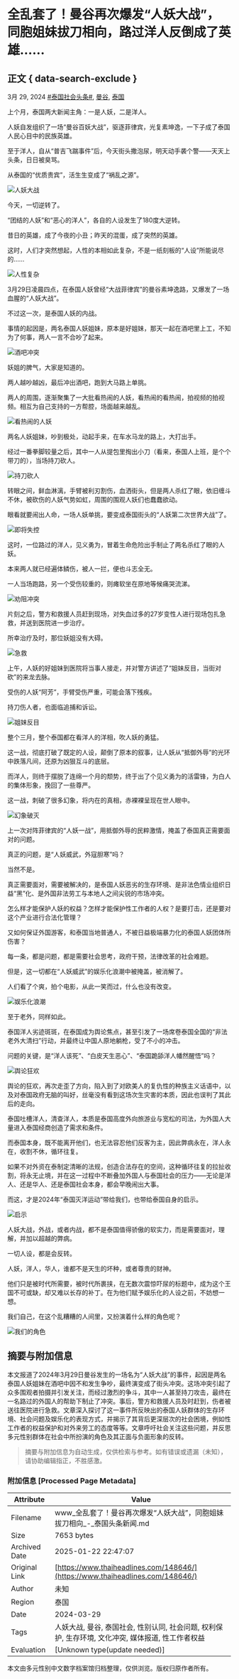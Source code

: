 # 全乱套了！曼谷再次爆发“人妖大战”，同胞姐妹拔刀相向，路过洋人反倒成了英雄……

## 正文 { data-search-exclude }


3月 29, 2024 [#泰国社会头条#](https://www.thaiheadlines.com/tag/%e6%b3%b0%e5%9b%bd%e5%a4%b4%e6%9d%a1%e6%96%b0%e9%97%bb-%e6%b3%b0%e5%9b%bd%e7%a4%be%e4%bc%9a%e5%a4%b4%e6%9d%a1/), [曼谷](https://www.thaiheadlines.com/tag/%e6%9b%bc%e8%b0%b7/), [泰国](https://www.thaiheadlines.com/tag/%e6%b3%b0%e5%9b%bd/)

上个月，泰国两大新闻主角：一是人妖，二是洋人。

人妖自发组织了一场“曼谷百妖大战”，驱逐菲律宾，光复素坤逸，一下子成了泰国人民心目中的民族英雄。

至于洋人，自从“普吉飞踹事件”后，今天街头撒泡尿，明天动手袭个警——天天上头条，日日被臭骂。

从泰国的“优质贵宾”，活生生变成了“祸乱之源”。

![人妖大战](https://www.thaiheadlines.com/wp-content/uploads/2024/03/image-27.png)

今天，一切逆转了。

“团结的人妖”和“恶心的洋人”，各自的人设发生了180度大逆转。

昔日的英雄，成了今夜的小丑；昨天的混蛋，成了突然的英雄。

这时，人们才突然想起，人性的本相如此复杂，不是一纸刻板的“人设”所能说尽的……

![人性复杂](https://www.thaiheadlines.com/wp-content/uploads/2024/03/image-28.png)

3月29日凌晨四点，在泰国人妖曾经“大战菲律宾”的曼谷素坤逸路，又爆发了一场血腥的“人妖大战”。

不过这一次，是泰国人妖的内战。

事情的起因是，两名泰国人妖姐妹，原本是好姐妹，那天一起在酒吧里上工，不知为了何事，两人一言不合吵了起来。

![酒吧冲突](https://www.thaiheadlines.com/wp-content/uploads/2024/03/image-31.png)

妖姐的脾气，大家是知道的。

两人越吵越凶，最后冲出酒吧，跑到大马路上单挑。

两人的周围，逐渐聚集了一大批看热闹的人妖，看热闹的看热闹，拍视频的拍视频。相互为自己支持的一方帮腔，场面越来越乱。

![看热闹的人妖](https://www.thaiheadlines.com/wp-content/uploads/2024/03/image-29.png)

两名人妖姐妹，吵到极处，动起手来，在车水马龙的路上，大打出手。

经过一番拳脚较量之后，其中一人从提包里掏出小刀（看来，泰国人上班，是个个带刀的），当场持刀砍人。

![持刀砍人](https://www.thaiheadlines.com/wp-content/uploads/2024/03/image-30.png)

转眼之间，鲜血淋漓，手臂被利刃割伤，血洒街头，但是两人杀红了眼，依旧缠斗不休，被砍伤的人妖气势如虹，周围的围观人妖们也蠢蠢欲动。

眼看就要闹出人命，一场人妖单挑，要变成泰国街头的“人妖第二次世界大战”了。

![即将失控](https://www.thaiheadlines.com/wp-content/uploads/2024/03/image-32.png)

这时，一位路过的洋人，见义勇为，冒着生命危险出手制止了两名杀红了眼的人妖。 

本来两人就已经遍体鳞伤，被人一拦，便也斗志全无。

一人当场跑路，另一个受伤较重的，则瘫软坐在原地等候痛哭流涕。

![劝阻冲突](https://www.thaiheadlines.com/wp-content/uploads/2024/03/image-33.png)

片刻之后，警方和救援人员赶到现场，对失血过多的27岁变性人进行现场包扎急救，并送到医院进一步治疗。

所幸治疗及时，那位妖姐没有大碍。

![急救](https://www.thaiheadlines.com/wp-content/uploads/2024/03/image-34.png)

上午，人妖的好姐妹到医院将当事人接走，并对警方讲述了“姐妹反目，当街对砍”的来龙去脉。

受伤的人妖“阿芳”，手臂受伤严重，可能会落下残疾。

持刀伤人者，也面临追捕和诉讼。

![姐妹反目](https://www.thaiheadlines.com/wp-content/uploads/2024/03/image-35.png)

整个三月，整个泰国都在看洋人的洋相，吹人妖的勇猛。

这一战，彻底打破了既定的人设，颠倒了原本的叙事，让人妖从“抵御外辱”的光环中跌落凡间，还原为凶狠互斗的底层。

而洋人，则终于摆脱了连绵一个月的颓势，终于出了个见义勇为的活雷锋，为白人的集体形象，挽回了一些尊严。

这一战，刺破了很多幻象，将内在的真相，赤裸裸呈现在世人眼中。

![幻象破灭](https://www.thaiheadlines.com/wp-content/uploads/2024/03/image-36.png)

上一次对阵菲律宾的“人妖一战”，用抵御外辱的民粹激情，掩盖了泰国真正需要面对的问题。

真正的问题，是“人妖威武，外寇胆寒”吗？

当然不是。

真正需要面对，需要被解决的，是泰国人妖恶劣的生存环境、是非法色情业组织日益“黑”化、是外国非法劳工与本地人之间尖锐的市场冲突。

怎么样才能保护人妖的权益？怎样才能保护性工作者的人权？是要打击，还是要对这个产业进行合法化管理？

又如何保证外国游客，和泰国当地普通人，不被日益极端暴力化的泰国人妖团体所伤害？

每一条，都是问题，都是需要社会思考，政府干预，法律改革的社会难题。

但是，这一切都在“人妖威武”的娱乐化浪潮中被掩盖，被消解了。

人们看了个爽，拍个电影，从此一笑而过，什么也没有改变。

![娱乐化浪潮](https://www.thaiheadlines.com/wp-content/uploads/2024/03/image-37.png)

至于老外，同样如此。

泰国洋人劣迹斑斑，在泰国成为舆论焦点，甚至引发了一场席卷泰国全国的“非法老外大清扫”行动，并最终让中国人原地躺枪，受了不小的冲击。

问题的关键，是“洋人该死”、“白皮天生恶心”、“泰国跪舔洋人幡然醒悟”吗？

![舆论狂欢](https://www.thaiheadlines.com/wp-content/uploads/2024/03/image-38.png)

舆论的狂欢，再次走歪了方向，陷入到了对欧美人的复仇性的种族主义话语中，以及对泰国政府无脑的叫好，丝毫没有看到这场次生灾害的本质，因此也误判了其此后的走向。

泰国吐槽洋人，清查洋人，本质是泰国高度外向旅游业与宽松的司法，为外国人大量进入泰国经商创造了需求和条件。

而泰国本身，既不能离开他们，也无法容忍他们反客为主，因此弊病永在，洋人永在，收割不休，循环往复。

如果不对外资在泰制定清晰的法规，创造合法存在的空间，这种循环往复的拉扯收割，将永无止境，并在这一过程中不断叠加外国人与泰国社会的压力——无论是洋人、还是华人、还是泰国社会本身，都会早晚闹出大事。

而这，才是2024年“泰国灭洋运动”带给我们，也带给泰国自身的启示。

![启示](https://www.thaiheadlines.com/wp-content/uploads/2024/03/image-39.png)

人妖大战，外战，或者内战，都不是泰国值得骄傲的软实力，而是需要面对，理解，并加以超越的弊病。

一切人设，都是会反转。

人妖，洋人，华人，谁都不是天生的坏种，或者尊贵的财神。

他们只是被时代所需要，被时代所裹挟，在无数次震惊吓尿的标题中，成为这个王国不可或缺，却又难以长存的补丁。在为他们赋予娱乐化的人设之前，不妨想一想。

我们自己，在这个乱糟糟的人间里，又扮演着什么样的角色呢？

![我们的角色](https://www.thaiheadlines.com/wp-content/uploads/2024/03/image-40.png)
<!-- tcd_original_link https://www.thaiheadlines.com/148646/ -->


## 摘要与附加信息

<!-- tcd_abstract -->
本文报道了2024年3月29日曼谷发生的一场名为“人妖大战”的事件，起因是两名泰国人妖姐妹在酒吧中因不和发生争吵，最终演变成了街头冲突。这场冲突引起了众多围观者拍摄并引发关注，而经过激烈的争斗，其中一人甚至持刀攻击，最终在一名路过的外国人的帮助下制止了冲突。事后，警方和救援人员及时赶到，伤者被送往医院进行急救。文章深入探讨了这一事件所反映出的泰国人妖群体的生存环境、社会问题及娱乐化的表现方式，并揭示了其背后更深层次的社会困境，例如性工作者的权益保护和对外来劳工的态度等等。文章呼吁社会关注这些问题，并反思多元性别群体在社会中所扮演的角色及其正面与负面形象的反转。
<!-- tcd_abstract_end -->

> 摘要与附加信息为自动生成，仅供检索与参考。如有错误或遗漏（未知），请协助编辑指正，不胜感激。

### 附加信息 [Processed Page Metadata]

| Attribute       | Value                                  |
|-----------------|----------------------------------------|
| Filename        | www_全乱套了！曼谷再次爆发“人妖大战”，同胞姐妹拔刀相向_-_泰国头条新闻.md                             |
| Size            | 7653 bytes                           |
| Archived Date   | 2025-01-22 22:47:07                             |
| Original Link   | [https://www.thaiheadlines.com/148646/](https://www.thaiheadlines.com/148646/)                       |
| Author          | 未知                               |
| Region          | 泰国                               |
| Date            | 2024-03-29                                 |
| Tags            | 人妖大战, 曼谷, 泰国社会, 性别认同, 社会问题, 权利保护, 生存环境, 文化冲突, 媒体报道, 性工作者权益                                 |
| Evaluation            | [Unknown type(update needed)]                                 |
<!-- tcd_table_end -->

本文由多元性别中文数字档案馆归档整理，仅供浏览。版权归原作者所有。
